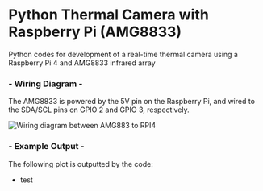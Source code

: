 # Python Thermal Camera with Raspberry Pi (AMG8833)
Python codes for development of a real-time thermal camera using a Raspberry Pi 4 and AMG8833 infrared array

### - Wiring Diagram - 

The AMG8833 is powered by the 5V pin on the Raspberry Pi, and wired to the SDA/SCL pins on GPIO 2 and GPIO 3, respectively. 

![Wiring diagram between AMG883 to RPI4](https://static1.squarespace.com/static/59b037304c0dbfb092fbe894/t/600078199e8a7b75b93b463d/1610643545338/amg8833_RPi4_wiring.png?format=1000w)

### - Example Output - 

The following plot is outputted by the code:
 - test
